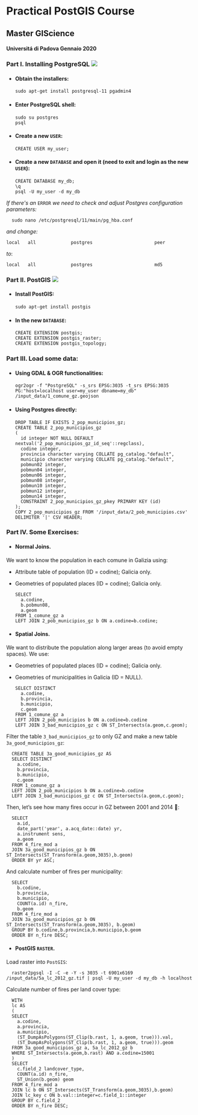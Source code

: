 # **Practical PostGIS Course**
## Master GIScience
#### Universitá di Padova Gennaio 2020

### **Part I. Installing PostgreSQL ![](postgresql1.png)**
* #### Obtain the installers:
      sudo apt-get install postgresql-11 pgadmin4
* #### Enter PostgreSQL shell:
      sudo su postgres
      psql
* #### Create a new `USER`:
      CREATE USER my_user;
* #### Create a new `DATABASE` and open it (need to exit and login as the new `USER`):
      CREATE DATABASE my_db;
      \q
      psql -U my_user -d my_db

*If there's an* `ERROR` *we need to check and adjust Postgres configuration parameters:*

      sudo nano /etc/postgresql/11/main/pg_hba.conf

*and change:*

    local   all             postgres                       peer

*to*:

    local   all             postgres                       md5

### **Part II. PostGIS ![](postgis1.png)**
* #### Install PostGIS:
      sudo apt-get install postgis
* #### In the new `DATABASE`:
      CREATE EXTENSION postgis;
      CREATE EXTENSION postgis_raster;
      CREATE EXTENSION postgis_topology;

### **Part III. Load some data:**
* #### Using GDAL & OGR functionalities:
      ogr2ogr -f "PostgreSQL" -s_srs EPSG:3035 -t_srs EPSG:3035 PG:"host=localhost user=my_user dbname=my_db" /input_data/1_comune_gz.geojson
* #### Using Postgres directly:
      DROP TABLE IF EXISTS 2_pop_municipios_gz;
      CREATE TABLE 2_pop_municipios_gz
      (
        id integer NOT NULL DEFAULT nextval('2_pop_municipios_gz_id_seq'::regclass),
        codine integer,
        provincia character varying COLLATE pg_catalog."default",
        municipio character varying COLLATE pg_catalog."default",
        pobmun02 integer,
        pobmun04 integer,
        pobmun06 integer,
        pobmun08 integer,
        pobmun10 integer,
        pobmun12 integer,
        pobmun14 integer,
        CONSTRAINT 2_pop_municipios_gz_pkey PRIMARY KEY (id)
      );
      COPY 2_pop_municipios_gz FROM '/input_data/2_pob_municipios.csv' DELIMITER '|' CSV HEADER;

### **Part IV. Some Exercises:**
* #### Normal Joins.
We want to know the population in each comune in Galizia using:
  * Attribute table of population (ID = codine); Galicia only.
  * Geometries of populated places (ID = codine); Galicia only.

        SELECT
          a.codine,
          b.pobmun08,
          a.geom
        FROM 1_comune_gz a
        LEFT JOIN 2_pob_municipios_gz b ON a.codine=b.codine;

* #### Spatial Joins.
We want to distribute the population along larger areas (to avoid empty spaces). We use:
  * Geometries of populated places (ID = codine); Galicia only.
  * Geometries of municipalities in Galicia (ID = NULL).

        SELECT DISTINCT
          a.codine,
          b.provincia,
          b.municipio,
          c.geom
        FROM 1_comune_gz a
        LEFT JOIN 2_pob_municipios b ON a.codine=b.codine
        LEFT JOIN 3_bad_municipios_gz c ON ST_Intersects(a.geom,c.geom);

  Filter the table `3_bad_municipios_gz` to only GZ and make a new table `3a_good_municipios_gz`:

      CREATE TABLE 3a_good_municipios_gz AS
      SELECT DISTINCT
        a.codine,
        b.provincia,
        b.municipio,
        c.geom
      FROM 1_comune_gz a
      LEFT JOIN 2_pob_municipios b ON a.codine=b.codine
      LEFT JOIN 3_bad_municipios_gz c ON ST_Intersects(a.geom,c.geom);

  Then, let’s see how many fires occur in GZ between 2001 and 2014 🤔:

      SELECT
        a.id,
        date_part('year', a.acq_date::date) yr,
        a.instrument sens,
        a.geom
      FROM 4_fire_mod a
      JOIN 3a_good_municipios_gz b ON ST_Intersects(ST_Transform(a.geom,3035),b.geom)
      ORDER BY yr ASC;

  And calculate number of fires per municipality:

      SELECT
        b.codine,
        b.provincia,
        b.municipio,
        COUNT(a.id) n_fire,
        b.geom
      FROM 4_fire_mod a
      JOIN 3a_good_municipios_gz b ON ST_Intersects(ST_Transform(a.geom,3035), b.geom)
      GROUP BY b.codine,b.provincia,b.municipio,b.geom
      ORDER BY n_fire DESC;

* #### PostGIS `RASTER`.
Load raster into `PostGIS`:

      raster2pgsql -I -C -e -Y -s 3035 -t 6901x6169 /input_data/5a_lc_2012_gz.tif | psql -U my_user -d my_db -h localhost

  Calculate number of fires per land cover type:

      WITH
      lc AS
      (
      SELECT
        a.codine,
        a.provincia,
        a.municipio,
        (ST_DumpAsPolygons(ST_Clip(b.rast, 1, a.geom, true))).val,
        (ST_DumpAsPolygons(ST_Clip(b.rast, 1, a.geom, true))).geom
      FROM 3a_good_municipios_gz a, 5a_lc_2012_gz b
      WHERE ST_Intersects(a.geom,b.rast) AND a.codine=15001
      )
      SELECT
        c.field_2 landcover_type,
        COUNT(a.id) n_fire,
        ST_Union(b.geom) geom
      FROM 4_fire_mod a
      JOIN lc b ON ST_Intersects(ST_Transform(a.geom,3035),b.geom)
      JOIN lc_key c ON b.val::integer=c.field_1::integer
      GROUP BY c.field_2
      ORDER BY n_fire DESC;
